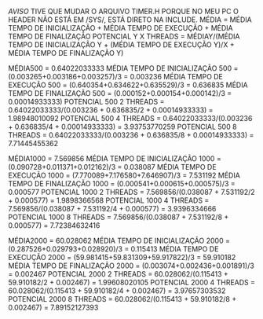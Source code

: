 *AVISO* TIVE QUE MUDAR O ARQUIVO TIMER.H PORQUE NO MEU PC O HEADER NÃO ESTÁ EM /SYS/, ESTÁ DIRETO NA INCLUDE.
MÉDIA = MÉDIA TEMPO DE INICIALIZAÇÃO + MÉDIA TEMPO DE EXECUÇÃO + MÉDIA TEMPO DE FINALIZAÇÃO
POTENCIAL Y X THREADS = MÉDIAY/(MÉDIA TEMPO DE INICIALIZAÇÃO Y + (MÉDIA TEMPO DE EXECUÇÃO Y)/X + MÉDIA TEMPO DE FINALIZAÇÃO Y)


MÉDIA500 = 0.64022033333
    MÉDIA TEMPO DE INICIALIZAÇÃO 500 = (0.003265+0.003186+0.003257)/3 = 0.003236 
    MÉDIA TEMPO DE EXECUÇÃO 500 = (0.640354+0.634622+0.635529)/3 = 0.636835
    MÉDIA TEMPO DE FINALIZAÇÃO 500 = (0.000152+0.000154+0.000142)/3 = 0.00014933333)
POTENCIAL 500 2 THREADS =  0.64022033333/(0.003236 + 0.636835/2 + 0.00014933333) = 1.98948010092
POTENCIAL 500 4 THREADS =  0.64022033333/(0.003236 + 0.636835/4 + 0.00014933333) = 3.93753770259
POTENCIAL 500 8 THREADS =  0.64022033333/(0.003236 + 0.636835/8 + 0.00014933333) = 7.71445455362

    
MÉDIA1000 = 7.569856 
    MÉDIA TEMPO DE INICIALIZAÇÃO 1000 = (0.090728+0.011371+0.012162)/3 = 0.038087
    MÉDIA TEMPO DE EXECUÇÃO 1000 = (7.770089+7.176580+7.646907)/3 = 7.531192
    MÉDIA TEMPO DE FINALIZAÇÃO 1000 = (0.000541+0.000615+0.000575)/3 = 0.000577
POTENCIAL 1000 2 THREADS =  7.569856/(0.038087 + 7.531192/2 + 0.000577) = 1.9898366568
POTENCIAL 1000 4 THREADS =  7.569856/(0.038087 + 7.531192/4 + 0.000577) = 3.9396334666
POTENCIAL 1000 8 THREADS =  7.569856/(0.038087 + 7.531192/8 + 0.000577) = 7.72384632416


MÉDIA2000 = 60.028062
    MÉDIA TEMPO DE INICIALIZAÇÃO 2000 = (0.287526+0.029793+0.028920)/3 = 0.115413
    MÉDIA TEMPO DE EXECUÇÃO 2000 = (59.981415+59.831309+59.917822)/3 = 59.910182
    MÉDIA TEMPO DE FINALIZAÇÃO 2000 = (0.003074+0.002436+0.001891)/3 = 0.002467
POTENCIAL 2000 2 THREADS =  60.028062/(0.115413 + 59.910182/2 + 0.002467) = 1.99608020105
POTENCIAL 2000 4 THREADS =  60.028062/(0.115413 + 59.910182/4 + 0.002467) = 3.97657303532
POTENCIAL 2000 8 THREADS =  60.028062/(0.115413 + 59.910182/8 + 0.002467) = 7.89152127393


